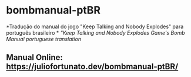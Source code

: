 # bombmanual-ptBR
*Tradução do manual do jogo "Keep Talking and Nobody Explodes" para português brasileiro  *
*"Keep Talking and Nobody Explodes Game's Bomb Manual portuguese translation*  
  
## Manual Online: https://juliofortunato.dev/bombmanual-ptBR/
